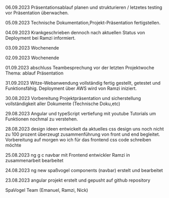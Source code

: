 06.09.2023 Präsentationsablauf planen und strukturieren / letzetes testing vor Präsentation überwachen.


05.09.2023 Technische Dokumentation,Projekt-Präsentation fertigstellen.


04.09.2023 Krankgeschrieben dennoch nach aktuellen Status von Deployment bei Ramzi informiert.


03.09.2023 Wochenende


02.09.2023 Wochenende


01.09.2023 abschluss Teambesprechung vor der letzten Projektwoche Thema: ablauf Präsentation


31.09.2023 Witze-Webanwendung vollständig fertig gestellt, getestet und Funktionsfähig.
Deployment über AWS wird von Ramzi iniziert.


30.08.2023 Vorbereitung Projektpräsentation und sicherstellung vollständigkeit aller Dokumente (Technische Doku,etc)


29.08.2023 Angular und typeScript vertiefung mit youtube Tutorials um Funktionen nochmal zu verstehen.


28.08.2023 design ideen entwickelt da aktuelles css design uns noch nicht zu 100 prozent überzeugt
zusammenführung von front und end begleitet.
Vorbereitung auf morgen wo ich für das frontend css code schreiben möchte


25.08.2023 ng g c navbar mit Frontend entwickler Ramzi in zusammenarbeit bearbeitet 


24.08.2023 ng new spaßvogel components (navbar) erstelt und bearbeitet


23.08.2023 angular projekt erstelt und gepusht auf github repository


SpaVogel Team (Emanuel, Ramzi, Nick)
